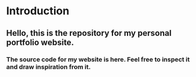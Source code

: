 # Introduction
## Hello, this is the repository for my personal portfolio website.
### The source code for my website is here. Feel free to inspect it and draw inspiration from it.
